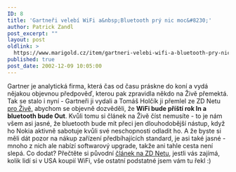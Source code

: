 ```yaml
---
ID: 8
title: 'Gartneři velebí WiFi a&nbsp;Bluetooth prý nic moc&#8230;'
author: Patrick Zandl
post_excerpt: ""
layout: post
oldlink: >
  https://www.marigold.cz/item/gartneri-velebi-wifi-a-bluetooth-pry-nic-moc
published: true
post_date: 2002-12-09 10:05:00
---
```

Gartner je analytická firma, která čas od času práskne do koní a vydá nějakou objevnou předpověď, kterou pak zpravidla někdo na Živě přemektá. Tak se stalo i nyní - Gartneři ji vydali a Tomáš Holčík ji přemlel ze ZD Netu <A href="http://www.zive.cz/h/Byznys/Ar.asp?ARI=108644&amp;CAI=2034" target=_blank>pro Živě,</A> abychom se objevně dozvěděli, že <STRONG>WiFi bude příští rok In a bluetooth bude Out</STRONG>. Kvůli tomu si článek na Živě číst nemusíte - to je nám všem asi jasné, že bluetooth bude mít přeci jen dlouhodobější nástup, když ho Nokia aktivně sabotuje kvůli své neschopnosti odladit ho. A že byste si měli dát pozor na nákup zařízení předbíhajících standard, je asi také jasné - mnoho z nich ale nabízí softwarový upgrade, takže ani tahle cesta není slepá. Co dodat? Přečtěte si původní <A href="http://techupdate.zdnet.com/techupdate/stories/main/0,14179,2900920-1,00.html" target=_blank>článek na ZD Netu</A>, jestli vás zajímá, kolik lidí si v USA koupií WiFi, vše ostatní podstatné jsem vám tu řekl :)